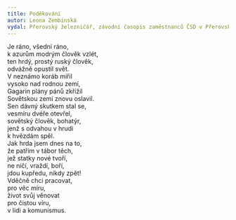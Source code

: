 ```yaml
---
title: Poděkování
autor: Leona Zembinská
vydal: Přerovský železničář, závodní časopis zaměstnanců ČSD v Přerovském železničním uzlu, 1961
---
```


Je ráno, všední ráno,  
k azurům modrým člověk vzlét,  
ten hrdý, prostý ruský člověk,   
odvážně opustil svět.   
V neznámo koráb mířil   
vysoko nad rodnou zemí,  
Gagarin plány pánů zkřížil   
Sovětskou zemi znovu oslavil.   
Sen dávný skutkem stal se,   
vesmíru dvéře otevřel,     
sovětský člověk, bohatýr,  
jenž s odvahou v hrudi   
k hvězdám spěl.  
Jak hrda jsem dnes na to,  
že patřím v tábor těch,   
jež statky nové tvoří,   
ne ničí, vraždí, boří,   
jdou kupředu, nikdy zpět!  
Vděčně chci pracovat,  
pro věc míru,  
život svůj věnovat  
pro čistou víru,  
v lidi a komunismus.